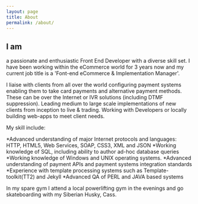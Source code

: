 ```yaml
---
layout: page
title: About
permalink: /about/
---
```


<h2>I am </h2><p>a passionate and enthusiastic Front End Developer with a diverse skill set. I have been working within the eCommerce world for 3 years now and my current job title is a 'Font-end eCommerce & Implementation Manager'.</p>

<p>I liaise with clients from all over the world configuring payment systems enabling them to take card payments and alternative payment methods. These can be over the Internet or IVR solutions (including DTMF suppression). Leading medium to large scale implementations of new clients from inception to live & trading. Working with Developers or locally building web-apps to meet client needs.</p>

My skill include:

*Advanced understanding of major Internet protocols and languages: HTTP, HTML5, Web Services, SOAP, CSS3, XML and JSON
*Working knowledge of SQL, including ability to author ad-hoc database queries
*Working knowledge of Windows and UNIX operating systems.
*Advanced understanding of payment APIs and payment systems integration standards
*Experience with template processing systems such as Template-toolkit(TT2) and Jekyll
*Advanced QA of PERL and JAVA based systems

In my spare gym I attend a local powerlifting gym in the evenings and go skateboarding with my Siberian Husky, Cass.